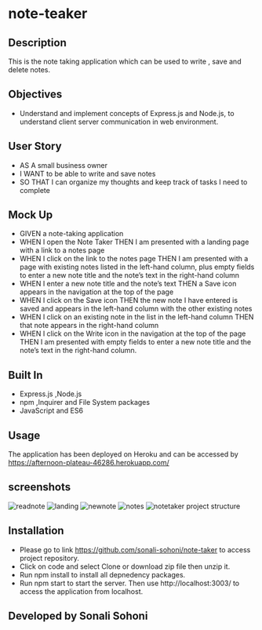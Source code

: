 # note-teaker

## Description
This is the note taking application which can be used to write , save and delete notes. 

## Objectives
* Understand and implement concepts of Express.js and Node.js, to understand client server communication in web environment.

## User Story
* AS A small business owner
* I WANT to be able to write and save notes
* SO THAT I can organize my thoughts and keep track of tasks I need to complete

## Mock Up
* GIVEN a note-taking application
* WHEN I open the Note Taker
THEN I am presented with a landing page with a link to a notes page
* WHEN I click on the link to the notes page
THEN I am presented with a page with existing notes listed in the left-hand column, plus empty fields to enter a new note title and the note’s text in the right-hand column
* WHEN I enter a new note title and the note’s text
THEN a Save icon appears in the navigation at the top of the page
* WHEN I click on the Save icon
THEN the new note I have entered is saved and appears in the left-hand column with the other existing notes
* WHEN I click on an existing note in the list in the left-hand column
THEN that note appears in the right-hand column
* WHEN I click on the Write icon in the navigation at the top of the page
THEN I am presented with empty fields to enter a new note title and the note’s text in the right-hand column.

## Built In
* Express.js ,Node.js
* npm ,Inquirer and File System packages
* JavaScript and ES6 

## Usage 
The application has been deployed on Heroku and can be accessed by 
https://afternoon-plateau-46286.herokuapp.com/

## screenshots
![readnote](https://user-images.githubusercontent.com/88642738/140666344-d3fe8fbf-8895-4569-83f5-81facd3917c8.JPG)
![landing](https://user-images.githubusercontent.com/88642738/140666346-af85e30f-0aa8-4df2-a331-bcce80de3a0b.JPG)
![newnote](https://user-images.githubusercontent.com/88642738/140666347-6bf3ad58-80fa-4c89-8a77-facc5adfe20a.jpg)
![notes](https://user-images.githubusercontent.com/88642738/140666348-8e7b092a-d060-45f4-bbb0-68d83837fb69.JPG)
![notetaker project structure](https://user-images.githubusercontent.com/88642738/140666383-ed234f60-983e-4f2b-99c9-36f7cc30527c.JPG)

## Installation
* Please go to link https://github.com/sonali-sohoni/note-taker to access project repository.
* Click on code and select Clone or download zip file then unzip it.
* Run npm install to install all depnedency packages.
* Run npm start to start the server. Then use  http://localhost:3003/ to access the application from localhost.

## Developed by Sonali Sohoni
